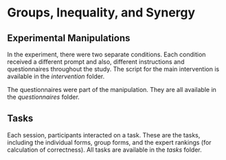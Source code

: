 # Groups, Inequality, and Synergy

## Experimental Manipulations
In the experiment, there were two separate conditions. Each condition received a different prompt and also, different instructions and questionnaires throughout the study. The script for the main intervention is available in the _intervention_ folder.

The questionnaires were part of the manipulation. They are all available in the _questionnaires_ folder.


## Tasks
Each session, participants interacted on a task. These are the tasks, including the individual forms, group forms, and the expert rankings (for calculation of correctness). All tasks are available in the _tasks_ folder.
